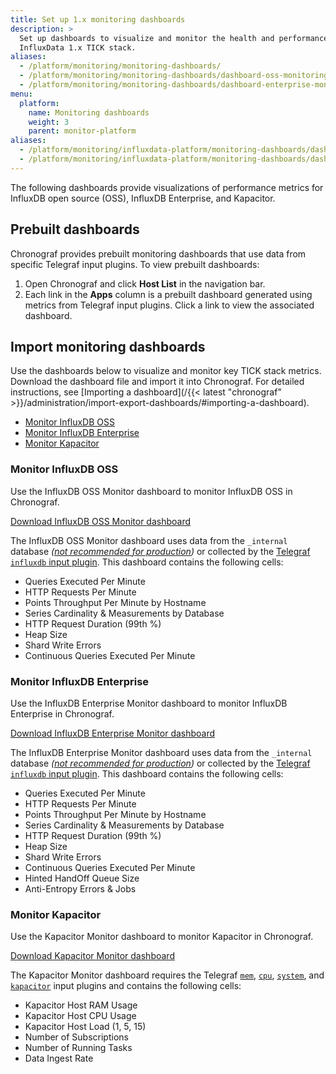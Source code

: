 ```yaml
---
title: Set up 1.x monitoring dashboards
description: >
  Set up dashboards to visualize and monitor the health and performance of your
  InfluxData 1.x TICK stack.
aliases:
  - /platform/monitoring/monitoring-dashboards/
  - /platform/monitoring/monitoring-dashboards/dashboard-oss-monitoring/ 
  - /platform/monitoring/monitoring-dashboards/dashboard-enterprise-monitoring/
menu:
  platform:
    name: Monitoring dashboards
    weight: 3
    parent: monitor-platform
aliases:
  - /platform/monitoring/influxdata-platform/monitoring-dashboards/dashboard-enterprise-monitoring/
  - /platform/monitoring/influxdata-platform/monitoring-dashboards/dashboard-oss-monitoring/
---
```



The following dashboards provide visualizations of performance metrics for
InfluxDB open source (OSS), InfluxDB Enterprise, and Kapacitor.

## Prebuilt dashboards
Chronograf provides prebuilt monitoring dashboards that use data from specific
Telegraf input plugins. To view prebuilt dashboards:

1. Open Chronograf and click **Host List** in the navigation bar.
2. Each link in the **Apps** column is a prebuilt dashboard generated using metrics
   from Telegraf input plugins.
   Click a link to view the associated dashboard.

## Import monitoring dashboards
Use the dashboards below to visualize and monitor key TICK stack metrics.
Download the dashboard file and import it into Chronograf.
For detailed instructions, see [Importing a dashboard](/{{< latest "chronograf" >}}/administration/import-export-dashboards/#importing-a-dashboard).

- [Monitor InfluxDB OSS](#monitor-influxdb-oss)
- [Monitor InfluxDB Enterprise](#monitor-influxdb-enterprise)
- [Monitor Kapacitor](#monitor-kapacitor)

### Monitor InfluxDB OSS
Use the InfluxDB OSS Monitor dashboard to monitor InfluxDB OSS in Chronograf.

<a class="btn download" href="/downloads/influxdb-oss-monitor-dashboard.json" download target="\_blank">Download InfluxDB OSS Monitor dashboard</a>

The InfluxDB OSS Monitor dashboard uses data from the `_internal` database
_([not recommended for production](/platform/monitoring/influxdata-platform/internal-vs-external/#disable-the-internal-database-in-production-clusters))_
or collected by the [Telegraf `influxdb` input plugin](https://github.com/influxdata/telegraf/tree/master/plugins/inputs/influxdb).
This dashboard contains the following cells:  

- Queries Executed Per Minute
- HTTP Requests Per Minute
- Points Throughput Per Minute by Hostname
- Series Cardinality & Measurements by Database
- HTTP Request Duration (99th %)
- Heap Size
- Shard Write Errors
- Continuous Queries Executed Per Minute

### Monitor InfluxDB Enterprise
Use the InfluxDB Enterprise Monitor dashboard to monitor InfluxDB Enterprise in Chronograf.

<a class="btn download" href="/downloads/influxdb-enterprise-monitor-dashboard.json" download target="\_blank">Download InfluxDB Enterprise Monitor dashboard</a>

The InfluxDB Enterprise Monitor dashboard uses data from the `_internal` database
_([not recommended for production](/platform/monitoring/influxdata-platform/internal-vs-external/#disable-the-internal-database-in-production-clusters))_
or collected by the [Telegraf `influxdb` input plugin](https://github.com/influxdata/telegraf/tree/master/plugins/inputs/influxdb).
This dashboard contains the following cells:

- Queries Executed Per Minute
- HTTP Requests Per Minute
- Points Throughput Per Minute by Hostname
- Series Cardinality & Measurements by Database
- HTTP Request Duration (99th %)
- Heap Size
- Shard Write Errors
- Continuous Queries Executed Per Minute
- Hinted HandOff Queue Size
- Anti-Entropy Errors & Jobs

### Monitor Kapacitor
Use the Kapacitor Monitor dashboard to monitor Kapacitor in Chronograf.

<a class="btn download" href="/downloads/kapacitor-monitor-dashboard.json" download target="\_blank">Download Kapacitor Monitor dashboard</a>

The Kapacitor Monitor dashboard requires the Telegraf
[`mem`](https://github.com/influxdata/telegraf/tree/master/plugins/inputs/mem),
[`cpu`](https://github.com/influxdata/telegraf/tree/master/plugins/inputs/cpu),
[`system`](https://github.com/influxdata/telegraf/tree/master/plugins/inputs/system),
and [`kapacitor`](https://github.com/influxdata/telegraf/tree/master/plugins/inputs/kapacitor)
input plugins and contains the following cells:

- Kapacitor Host RAM Usage
- Kapacitor Host CPU Usage
- Kapacitor Host Load (1, 5, 15)
- Number of Subscriptions
- Number of Running Tasks
- Data Ingest Rate
